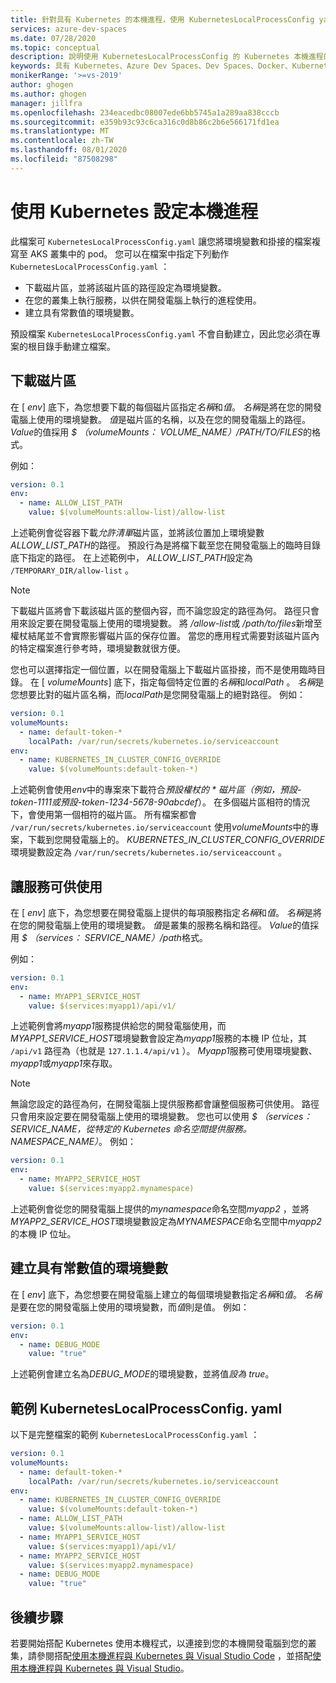 ```yaml
---
title: 針對具有 Kubernetes 的本機進程，使用 KubernetesLocalProcessConfig yaml 進行其他設定
services: azure-dev-spaces
ms.date: 07/28/2020
ms.topic: conceptual
description: 說明使用 KubernetesLocalProcessConfig 的 Kubernetes 本機進程的其他設定選項。 yaml
keywords: 具有 Kubernetes、Azure Dev Spaces、Dev Spaces、Docker、Kubernetes、Azure、AKS、Azure Kubernetes Service、容器的本機進程
monikerRange: '>=vs-2019'
author: ghogen
ms.author: ghogen
manager: jillfra
ms.openlocfilehash: 234eacedbc08007ede6bb5745a1a289aa838cccb
ms.sourcegitcommit: e359b93c93c6ca316c0d8b86c2b6e566171fd1ea
ms.translationtype: MT
ms.contentlocale: zh-TW
ms.lasthandoff: 08/01/2020
ms.locfileid: "87508298"
---
```

# <a name="configure-local-process-with-kubernetes"></a>使用 Kubernetes 設定本機進程

此檔案可 `KubernetesLocalProcessConfig.yaml` 讓您將環境變數和掛接的檔案複寫至 AKS 叢集中的 pod。 您可以在檔案中指定下列動作 `KubernetesLocalProcessConfig.yaml` ：

* 下載磁片區，並將該磁片區的路徑設定為環境變數。
* 在您的叢集上執行服務，以供在開發電腦上執行的進程使用。
* 建立具有常數值的環境變數。

預設檔案 `KubernetesLocalProcessConfig.yaml` 不會自動建立，因此您必須在專案的根目錄手動建立檔案。

## <a name="download-a-volume"></a>下載磁片區

在 [ *env*] 底下，為您想要下載的每個磁片區指定*名稱*和*值*。 *名稱*是將在您的開發電腦上使用的環境變數。 *值*是磁片區的名稱，以及在您的開發電腦上的路徑。 *Value*的值採用 *$ （volumeMounts： VOLUME_NAME）/PATH/TO/FILES*的格式。

例如：

```yaml
version: 0.1
env:
  - name: ALLOW_LIST_PATH
    value: $(volumeMounts:allow-list)/allow-list
```

上述範例會從容器下載*允許清單*磁片區，並將該位置加上環境變數*ALLOW_LIST_PATH*的路徑。 預設行為是將檔下載至您在開發電腦上的臨時目錄底下指定的路徑。 在上述範例中， *ALLOW_LIST_PATH*設定為 `/TEMPORARY_DIR/allow-list` 。 

> [!NOTE]
> 下載磁片區將會下載該磁片區的整個內容，而不論您設定的路徑為何。 路徑只會用來設定要在開發電腦上使用的環境變數。 將 */allow-list*或 */path/to/files*新增至權杖結尾並不會實際影響磁片區的保存位置。 當您的應用程式需要對該磁片區內的特定檔案進行參考時，環境變數就很方便。

您也可以選擇指定一個位置，以在開發電腦上下載磁片區掛接，而不是使用臨時目錄。 在 [ *volumeMounts*] 底下，指定每個特定位置的*名稱*和*localPath* 。 *名稱*是您想要比對的磁片區名稱，而*localPath*是您開發電腦上的絕對路徑。 例如：

```yaml
version: 0.1
volumeMounts:
  - name: default-token-*
    localPath: /var/run/secrets/kubernetes.io/serviceaccount
env:
  - name: KUBERNETES_IN_CLUSTER_CONFIG_OVERRIDE
    value: $(volumeMounts:default-token-*)
```

上述範例會使用*env*中的專案來下載符合*預設權杖的 \* *磁片區（例如，*預設-token-1111*或*預設-token-1234-5678-90abcdef*）。 在多個磁片區相符的情況下，會使用第一個相符的磁片區。 所有檔案都會 `/var/run/secrets/kubernetes.io/serviceaccount` 使用*volumeMounts*中的專案，下載到您開發電腦上的。 *KUBERNETES_IN_CLUSTER_CONFIG_OVERRIDE*環境變數設定為 `/var/run/secrets/kubernetes.io/serviceaccount` 。

## <a name="make-a-service-available"></a>讓服務可供使用

在 [ *env*] 底下，為您想要在開發電腦上提供的每項服務指定*名稱*和*值*。 *名稱*是將在您的開發電腦上使用的環境變數。 *值*是叢集的服務名稱和路徑。 *Value*的值採用 *$ （services： SERVICE_NAME）/path*格式。

例如：

```yaml
version: 0.1
env:
  - name: MYAPP1_SERVICE_HOST
    value: $(services:myapp1)/api/v1/
```

上述範例會將*myapp1*服務提供給您的開發電腦使用，而*MYAPP1_SERVICE_HOST*環境變數會設定為*myapp1*服務的本機 IP 位址，其 `/api/v1` 路徑為（也就是 `127.1.1.4/api/v1` ）。 *Myapp1*服務可使用環境變數、 *myapp1*或*myapp1*來存取。

> [!NOTE]
> 無論您設定的路徑為何，在開發電腦上提供服務都會讓整個服務可供使用。 路徑只會用來設定要在開發電腦上使用的環境變數。
您也可以使用 *$ （services： SERVICE_NAME，從特定的 Kubernetes 命名空間提供服務。NAMESPACE_NAME）*。 例如：

```yaml
version: 0.1
env:
  - name: MYAPP2_SERVICE_HOST
    value: $(services:myapp2.mynamespace)
```

上述範例會從您的開發電腦上提供的*mynamespace*命名空間*myapp2* ，並將*MYAPP2_SERVICE_HOST*環境變數設定為*MYNAMESPACE*命名空間中*myapp2*的本機 IP 位址。

## <a name="create-an-environment-variable-with-a-constant-value"></a>建立具有常數值的環境變數

在 [ *env*] 底下，為您想要在開發電腦上建立的每個環境變數指定*名稱*和*值*。 *名稱*是要在您的開發電腦上使用的環境變數，而*值*則是值。 例如：

```yaml
version: 0.1
env:
  - name: DEBUG_MODE
    value: "true"
```

上述範例會建立名為*DEBUG_MODE*的環境變數，並將值*設為 true*。

## <a name="example-kuberneteslocalprocessconfigyaml"></a>範例 KubernetesLocalProcessConfig. yaml

以下是完整檔案的範例 `KubernetesLocalProcessConfig.yaml` ：

```yaml
version: 0.1
volumeMounts:
  - name: default-token-*
    localPath: /var/run/secrets/kubernetes.io/serviceaccount
env:
  - name: KUBERNETES_IN_CLUSTER_CONFIG_OVERRIDE
    value: $(volumeMounts:default-token-*)
  - name: ALLOW_LIST_PATH
    value: $(volumeMounts:allow-list)/allow-list
  - name: MYAPP1_SERVICE_HOST
    value: $(services:myapp1)/api/v1/
  - name: MYAPP2_SERVICE_HOST
    value: $(services:myapp2.mynamespace)
  - name: DEBUG_MODE 
    value: "true"
```

## <a name="next-steps"></a>後續步驟

若要開始搭配 Kubernetes 使用本機程式，以連接到您的本機開發電腦到您的叢集，請參閱搭配[使用本機進程與 Kubernetes 與 Visual Studio Code][local-process-kubernetes-vs-code] ，並搭配[使用本機進程與 Kubernetes 與 Visual Studio][local-process-kubernetes-vs]。

[local-process-kubernetes-vs-code]: https://code.visualstudio.com/docs/containers/local-process-kubernetes
[local-process-kubernetes-vs]: local-process-kubernetes.md
